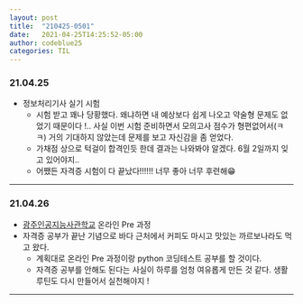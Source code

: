 ```yaml
---
layout: post
title:  "210425-0501"
date:   2021-04-25T14:25:52-05:00
author: codeblue25
categories: TIL
---
```


<h3>21.04.25</h3>

* 정보처리기사 실기 시험
  * 시험 받고 꽤나 당황했다. 왜냐하면 내 예상보다 쉽게 나오고 약술형 문제도 없었기 때문이다 !.. 사실 이번 시험 준비하면서 모의고사 점수가 형편없어서(ㅋㅋ) 거의 기대하지 않았는데 문제를 보고 자신감을 좀 얻었다.
  * 가채점 상으로 턱걸이 합격인듯 한데 결과는 나와봐야 알겠다. 6월 2일까지 잊고 있어야지..
  * 어쨌든 자격증 시험이 다 끝났다!!!!!! 너무 좋아 너무 후련해😁

---

<h3>21.04.26</h3>

* [광주인공지능사관학교](https://aischool.likelion.net/) 온라인 Pre 과정
* 자격증 공부가 끝난 기념으로 바다 근처에서 커피도 마시고 맛있는 까르보나라도 먹고 왔다.
  * 계획대로 온라인 Pre 과정이랑 python 코딩테스트 공부를 할 것이다.
  * 자격증 공부를 안해도 된다는 사실이 하루를 엄청 여유롭게 만든 것 같다. 생활 루틴도 다시 만들어서 실천해야지 !

---

